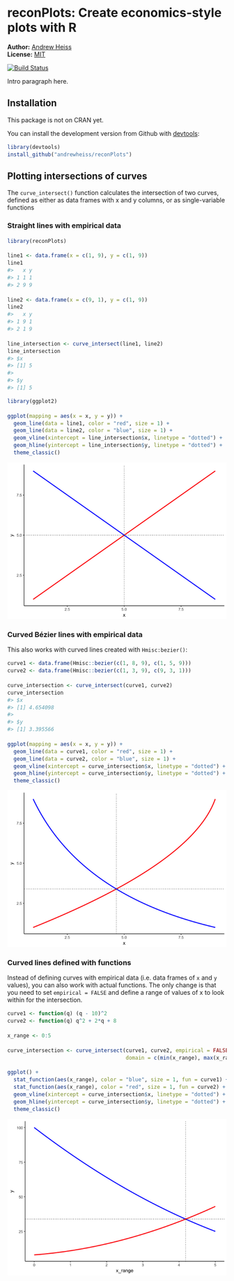 
<!-- README.md is generated from README.Rmd. Please edit that file -->
reconPlots: Create economics-style plots with R
===============================================

**Author:** [Andrew Heiss](https://www.andrewheiss.com/)<br/> **License:** [MIT](https://opensource.org/licenses/MIT)

[![Build Status](https://travis-ci.org/andrewheiss/reconPlots.svg?branch=master)](https://travis-ci.org/andrewheiss/reconPlots)

Intro paragraph here.

Installation
------------

This package is not on CRAN yet.

You can install the development version from Github with [devtools](https://github.com/hadley/devtools):

``` r
library(devtools)
install_github("andrewheiss/reconPlots")
```

Plotting intersections of curves
--------------------------------

The `curve_intersect()` function calculates the intersection of two curves, defined as either as data frames with x and y columns, or as single-variable functions

### Straight lines with empirical data

``` r
library(reconPlots)

line1 <- data.frame(x = c(1, 9), y = c(1, 9))
line1
#>   x y
#> 1 1 1
#> 2 9 9

line2 <- data.frame(x = c(9, 1), y = c(1, 9))
line2
#>   x y
#> 1 9 1
#> 2 1 9

line_intersection <- curve_intersect(line1, line2)
line_intersection
#> $x
#> [1] 5
#> 
#> $y
#> [1] 5
```

``` r
library(ggplot2)

ggplot(mapping = aes(x = x, y = y)) +
  geom_line(data = line1, color = "red", size = 1) +
  geom_line(data = line2, color = "blue", size = 1) +
  geom_vline(xintercept = line_intersection$x, linetype = "dotted") +
  geom_hline(yintercept = line_intersection$y, linetype = "dotted") +
  theme_classic()
```

![](tools/README-straight-line-intersection-1.png)

### Curved Bézier lines with empirical data

This also works with curved lines created with `Hmisc:bezier()`:

``` r
curve1 <- data.frame(Hmisc::bezier(c(1, 8, 9), c(1, 5, 9)))
curve2 <- data.frame(Hmisc::bezier(c(1, 3, 9), c(9, 3, 1)))

curve_intersection <- curve_intersect(curve1, curve2)
curve_intersection
#> $x
#> [1] 4.654098
#> 
#> $y
#> [1] 3.395566

ggplot(mapping = aes(x = x, y = y)) +
  geom_line(data = curve1, color = "red", size = 1) +
  geom_line(data = curve2, color = "blue", size = 1) +
  geom_vline(xintercept = curve_intersection$x, linetype = "dotted") +
  geom_hline(yintercept = curve_intersection$y, linetype = "dotted") +
  theme_classic()
```

![](tools/README-curved-line-intersection-1.png)

### Curved lines defined with functions

Instead of defining curves with empirical data (i.e. data frames of `x` and `y` values), you can also work with actual functions. The only change is that you need to set `empirical = FALSE` and define a range of values of x to look within for the intersection.

``` r
curve1 <- function(q) (q - 10)^2
curve2 <- function(q) q^2 + 2*q + 8

x_range <- 0:5

curve_intersection <- curve_intersect(curve1, curve2, empirical = FALSE, 
                                      domain = c(min(x_range), max(x_range)))

ggplot() +
  stat_function(aes(x_range), color = "blue", size = 1, fun = curve1) +
  stat_function(aes(x_range), color = "red", size = 1, fun = curve2) +
  geom_vline(xintercept = curve_intersection$x, linetype = "dotted") +
  geom_hline(yintercept = curve_intersection$y, linetype = "dotted") +
  theme_classic()
```

![](tools/README-curved-line-function-intersection-1.png)
